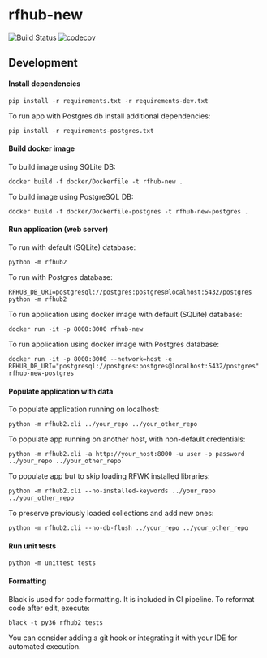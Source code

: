 # rfhub-new

[![Build Status](https://travis-ci.org/pbylicki/rfhub-new.svg?branch=master)](https://travis-ci.org/pbylicki/rfhub-new)
[![codecov](https://codecov.io/gh/pbylicki/rfhub-new/branch/master/graph/badge.svg)](https://codecov.io/gh/pbylicki/rfhub-new)
## Development

#### Install dependencies
```
pip install -r requirements.txt -r requirements-dev.txt
```
To run app with Postgres db install additional dependencies:
```
pip install -r requirements-postgres.txt
```
#### Build docker image
To build image using SQLite DB:
```
docker build -f docker/Dockerfile -t rfhub-new .
```
To build image using PostgreSQL DB:
```
docker build -f docker/Dockerfile-postgres -t rfhub-new-postgres .
```
#### Run application (web server)
To run with default (SQLite) database:
```
python -m rfhub2
```
To run with Postgres database:
```
RFHUB_DB_URI=postgresql://postgres:postgres@localhost:5432/postgres python -m rfhub2
```
To run application using docker image with default (SQLite) database:
```
docker run -it -p 8000:8000 rfhub-new
```
To run application using docker image with Postgres database:
```
docker run -it -p 8000:8000 --network=host -e RFHUB_DB_URI="postgresql://postgres:postgres@localhost:5432/postgres" rfhub-new-postgres
```

#### Populate application with data
To populate application running on localhost:
```
python -m rfhub2.cli ../your_repo ../your_other_repo
```
To populate app running on another host, with non-default credentials:
```
python -m rfhub2.cli -a http://your_host:8000 -u user -p password ../your_repo ../your_other_repo
```
To populate app but to skip loading RFWK installed libraries:
```
python -m rfhub2.cli --no-installed-keywords ../your_repo ../your_other_repo
```
To preserve previously loaded collections and add new ones:
```
python -m rfhub2.cli --no-db-flush ../your_repo ../your_other_repo
```

#### Run unit tests
```
python -m unittest tests
```

#### Formatting
Black is used for code formatting. It is included in CI pipeline.
To reformat code after edit, execute:
```
black -t py36 rfhub2 tests
```

You can consider adding a git hook or integrating it with your IDE for automated execution.

